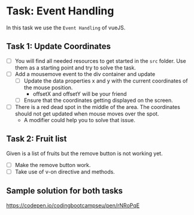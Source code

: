 # Task: Event Handling

In this task we use the `Event Handling` of vueJS.

## Task 1: Update Coordinates

- [ ] You will find all needed resources to get started in the `src` folder. Use them as a starting point and try to solve the task.
- [ ] Add a mousemove event to the div container and update
  - [ ] Update the data properties x and y with the current coordinates of the mouse position.
    - offsetX and offsetY will be your friend
  - [ ] Ensure that the coordinates getting displayed on the screen.
- [ ] There is a red dead spot in the middle of the area. The coordinates should not get updated when mouse moves over the spot.
  - A modifier could help you to solve that issue.

## Task 2: Fruit list

Given is a list of fruits but the remove button is not working yet.

- [ ] Make the remove button work.
- [ ] Take use of v-on directive and methods.

## Sample solution for both tasks

https://codepen.io/codingbootcampseu/pen/rNRoPqE
